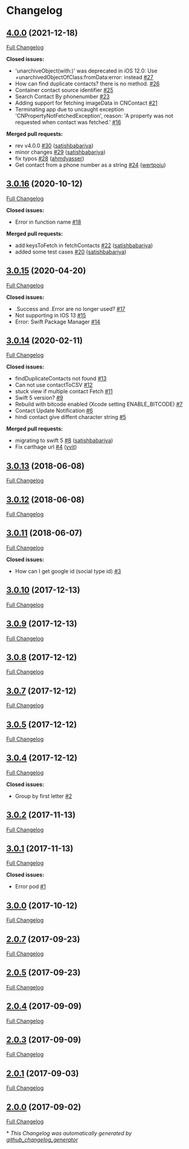 # Changelog

## [4.0.0](https://github.com/SwiftyContacts/SwiftyContacts/tree/4.0.0) (2021-12-18)

[Full Changelog](https://github.com/SwiftyContacts/SwiftyContacts/compare/3.0.16...4.0.0)

**Closed issues:**

- 'unarchiveObject\(with:\)' was deprecated in iOS 12.0: Use +unarchivedObjectOfClass:fromData:error: instead [\#27](https://github.com/SwiftyContacts/SwiftyContacts/issues/27)
- How can find duplicate contacts? there is no method.  [\#26](https://github.com/SwiftyContacts/SwiftyContacts/issues/26)
- Container contact source identifier [\#25](https://github.com/SwiftyContacts/SwiftyContacts/issues/25)
- Search Contact By phonenumber [\#23](https://github.com/SwiftyContacts/SwiftyContacts/issues/23)
- Adding support for fetching imageData in CNContact [\#21](https://github.com/SwiftyContacts/SwiftyContacts/issues/21)
- Terminating app due to uncaught exception 'CNPropertyNotFetchedException', reason: 'A property was not requested when contact was fetched.' [\#16](https://github.com/SwiftyContacts/SwiftyContacts/issues/16)

**Merged pull requests:**

- rev v4.0.0 [\#30](https://github.com/SwiftyContacts/SwiftyContacts/pull/30) ([satishbabariya](https://github.com/satishbabariya))
- minor changes [\#29](https://github.com/SwiftyContacts/SwiftyContacts/pull/29) ([satishbabariya](https://github.com/satishbabariya))
- fix typos [\#28](https://github.com/SwiftyContacts/SwiftyContacts/pull/28) ([ahmdyasser](https://github.com/ahmdyasser))
- Get contact from a phone number as a string [\#24](https://github.com/SwiftyContacts/SwiftyContacts/pull/24) ([wertpoiu](https://github.com/wertpoiu))

## [3.0.16](https://github.com/SwiftyContacts/SwiftyContacts/tree/3.0.16) (2020-10-12)

[Full Changelog](https://github.com/SwiftyContacts/SwiftyContacts/compare/3.0.15...3.0.16)

**Closed issues:**

- Error in function name [\#18](https://github.com/SwiftyContacts/SwiftyContacts/issues/18)

**Merged pull requests:**

- add keysToFetch in fetchContacts [\#22](https://github.com/SwiftyContacts/SwiftyContacts/pull/22) ([satishbabariya](https://github.com/satishbabariya))
- added some test cases [\#20](https://github.com/SwiftyContacts/SwiftyContacts/pull/20) ([satishbabariya](https://github.com/satishbabariya))

## [3.0.15](https://github.com/SwiftyContacts/SwiftyContacts/tree/3.0.15) (2020-04-20)

[Full Changelog](https://github.com/SwiftyContacts/SwiftyContacts/compare/3.0.14...3.0.15)

**Closed issues:**

- .Success and .Error are no longer used? [\#17](https://github.com/SwiftyContacts/SwiftyContacts/issues/17)
- Not supporting in IOS 13 [\#15](https://github.com/SwiftyContacts/SwiftyContacts/issues/15)
- Error: Swift Package Manager [\#14](https://github.com/SwiftyContacts/SwiftyContacts/issues/14)

## [3.0.14](https://github.com/SwiftyContacts/SwiftyContacts/tree/3.0.14) (2020-02-11)

[Full Changelog](https://github.com/SwiftyContacts/SwiftyContacts/compare/3.0.13...3.0.14)

**Closed issues:**

- findDuplicateContacts not found [\#13](https://github.com/SwiftyContacts/SwiftyContacts/issues/13)
- Can not use contactToCSV [\#12](https://github.com/SwiftyContacts/SwiftyContacts/issues/12)
- stuck view if multiple contact Fetch [\#11](https://github.com/SwiftyContacts/SwiftyContacts/issues/11)
- Swift 5 version? [\#9](https://github.com/SwiftyContacts/SwiftyContacts/issues/9)
- Rebuild with bitcode enabled \(Xcode setting ENABLE\_BITCODE\) [\#7](https://github.com/SwiftyContacts/SwiftyContacts/issues/7)
- Contact Update Notification [\#6](https://github.com/SwiftyContacts/SwiftyContacts/issues/6)
- hindi contact give diffent character string [\#5](https://github.com/SwiftyContacts/SwiftyContacts/issues/5)

**Merged pull requests:**

- migrating to swift 5 [\#8](https://github.com/SwiftyContacts/SwiftyContacts/pull/8) ([satishbabariya](https://github.com/satishbabariya))
- Fix carthage url [\#4](https://github.com/SwiftyContacts/SwiftyContacts/pull/4) ([vvit](https://github.com/vvit))

## [3.0.13](https://github.com/SwiftyContacts/SwiftyContacts/tree/3.0.13) (2018-06-08)

[Full Changelog](https://github.com/SwiftyContacts/SwiftyContacts/compare/3.0.12...3.0.13)

## [3.0.12](https://github.com/SwiftyContacts/SwiftyContacts/tree/3.0.12) (2018-06-08)

[Full Changelog](https://github.com/SwiftyContacts/SwiftyContacts/compare/3.0.11...3.0.12)

## [3.0.11](https://github.com/SwiftyContacts/SwiftyContacts/tree/3.0.11) (2018-06-07)

[Full Changelog](https://github.com/SwiftyContacts/SwiftyContacts/compare/3.0.10...3.0.11)

**Closed issues:**

- How can I get google id \(social type id\) [\#3](https://github.com/SwiftyContacts/SwiftyContacts/issues/3)

## [3.0.10](https://github.com/SwiftyContacts/SwiftyContacts/tree/3.0.10) (2017-12-13)

[Full Changelog](https://github.com/SwiftyContacts/SwiftyContacts/compare/3.0.9...3.0.10)

## [3.0.9](https://github.com/SwiftyContacts/SwiftyContacts/tree/3.0.9) (2017-12-13)

[Full Changelog](https://github.com/SwiftyContacts/SwiftyContacts/compare/3.0.8...3.0.9)

## [3.0.8](https://github.com/SwiftyContacts/SwiftyContacts/tree/3.0.8) (2017-12-12)

[Full Changelog](https://github.com/SwiftyContacts/SwiftyContacts/compare/3.0.7...3.0.8)

## [3.0.7](https://github.com/SwiftyContacts/SwiftyContacts/tree/3.0.7) (2017-12-12)

[Full Changelog](https://github.com/SwiftyContacts/SwiftyContacts/compare/3.0.5...3.0.7)

## [3.0.5](https://github.com/SwiftyContacts/SwiftyContacts/tree/3.0.5) (2017-12-12)

[Full Changelog](https://github.com/SwiftyContacts/SwiftyContacts/compare/3.0.4...3.0.5)

## [3.0.4](https://github.com/SwiftyContacts/SwiftyContacts/tree/3.0.4) (2017-12-12)

[Full Changelog](https://github.com/SwiftyContacts/SwiftyContacts/compare/3.0.2...3.0.4)

**Closed issues:**

- Group by first letter [\#2](https://github.com/SwiftyContacts/SwiftyContacts/issues/2)

## [3.0.2](https://github.com/SwiftyContacts/SwiftyContacts/tree/3.0.2) (2017-11-13)

[Full Changelog](https://github.com/SwiftyContacts/SwiftyContacts/compare/3.0.1...3.0.2)

## [3.0.1](https://github.com/SwiftyContacts/SwiftyContacts/tree/3.0.1) (2017-11-13)

[Full Changelog](https://github.com/SwiftyContacts/SwiftyContacts/compare/3.0.0...3.0.1)

**Closed issues:**

- Error pod [\#1](https://github.com/SwiftyContacts/SwiftyContacts/issues/1)

## [3.0.0](https://github.com/SwiftyContacts/SwiftyContacts/tree/3.0.0) (2017-10-12)

[Full Changelog](https://github.com/SwiftyContacts/SwiftyContacts/compare/2.0.7...3.0.0)

## [2.0.7](https://github.com/SwiftyContacts/SwiftyContacts/tree/2.0.7) (2017-09-23)

[Full Changelog](https://github.com/SwiftyContacts/SwiftyContacts/compare/2.0.5...2.0.7)

## [2.0.5](https://github.com/SwiftyContacts/SwiftyContacts/tree/2.0.5) (2017-09-23)

[Full Changelog](https://github.com/SwiftyContacts/SwiftyContacts/compare/2.0.4...2.0.5)

## [2.0.4](https://github.com/SwiftyContacts/SwiftyContacts/tree/2.0.4) (2017-09-09)

[Full Changelog](https://github.com/SwiftyContacts/SwiftyContacts/compare/2.0.3...2.0.4)

## [2.0.3](https://github.com/SwiftyContacts/SwiftyContacts/tree/2.0.3) (2017-09-09)

[Full Changelog](https://github.com/SwiftyContacts/SwiftyContacts/compare/2.0.1...2.0.3)

## [2.0.1](https://github.com/SwiftyContacts/SwiftyContacts/tree/2.0.1) (2017-09-03)

[Full Changelog](https://github.com/SwiftyContacts/SwiftyContacts/compare/2.0.0...2.0.1)

## [2.0.0](https://github.com/SwiftyContacts/SwiftyContacts/tree/2.0.0) (2017-09-02)

[Full Changelog](https://github.com/SwiftyContacts/SwiftyContacts/compare/d84176b5b107674f2467a3658194ced284ff995c...2.0.0)



\* *This Changelog was automatically generated by [github_changelog_generator](https://github.com/github-changelog-generator/github-changelog-generator)*
